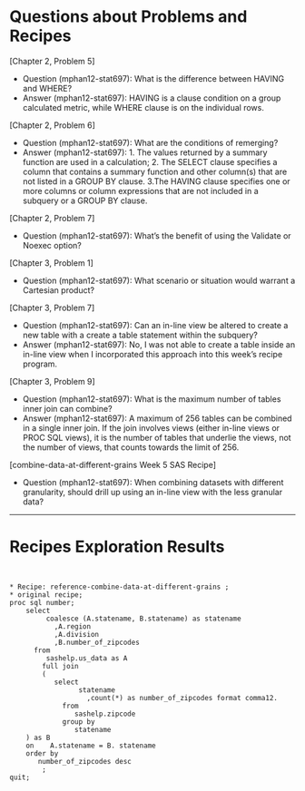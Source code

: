 
# Questions about Problems and Recipes




[Chapter 2, Problem 5]
- Question (mphan12-stat697): What is the difference between HAVING and WHERE?
- Answer (mphan12-stat697): HAVING is a clause condition on a group calculated metric, while WHERE clause is on the individual rows. 



[Chapter 2, Problem 6]
- Question (mphan12-stat697): What are the conditions of remerging?
- Answer (mphan12-stat697): 1. The values returned by a summary function are used in a calculation; 2. The SELECT clause specifies a column that contains a summary function and other column(s) that are not listed in a GROUP BY clause. 3.The HAVING clause specifies one  or more columns or column expressions that are not included in a subquery  or a GROUP BY clause.



[Chapter 2, Problem 7]
- Question (mphan12-stat697): What’s the benefit of using the Validate or Noexec option? 



[Chapter 3, Problem 1]
- Question (mphan12-stat697): What scenario or situation would warrant a Cartesian product?



[Chapter 3, Problem 7]
- Question (mphan12-stat697): Can an in-line view be altered to create a new table with a create a table statement within the subquery? 
- Answer (mphan12-stat697): No, I was not able to create a table inside an in-line view when I incorporated this approach into this week’s recipe program. 



[Chapter 3, Problem 9]
- Question (mphan12-stat697): What is the maximum number of tables inner join can combine?
- Answer (mphan12-stat697): A maximum of 256 tables can be combined in a single inner join. If the join involves views (either in-line views or PROC SQL views), it is the number of tables that underlie the views, not the number of views, that counts towards the limit of 256.



[combine-data-at-different-grains Week 5 SAS Recipe]
* Question (mphan12-stat697): When combining datasets with different granularity, should drill up using an in-line view with the less granular data?


***



# Recipes Exploration Results



```


* Recipe: reference-combine-data-at-different-grains ;
* original recipe;
proc sql number;
    select 
	     coalesce (A.statename, B.statename) as statename
		   ,A.region
		   ,A.division
		   ,B.number_of_zipcodes
	  from
	     sashelp.us_data as A
		full join
		( 
		   select 
			     statename
				   ,count(*) as number_of_zipcodes format comma12.
			 from
			    sashelp.zipcode
			 group by 
			    statename
    ) as B
    on    A.statename = B. statename
    order by 
       number_of_zipcodes desc
		;
quit; 



```
